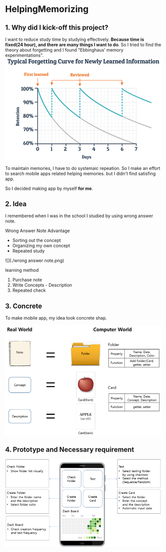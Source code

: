# HelpingMemorizing

## 1. Why did I kick-off this project?
I want to reduce study time by studying effectively. **Because time is fixed(24 hour), and there are many things I want to do**.
So I tried to find the theory about forgetting and I found "Ebbinghaus’ memory experimentations".
![](./forgetting_curve.png)

To maintain memories, I have to do systemaic repeation.
So I make an effort to search mobile apps related helping memories. but I didn't find satisfing app.

So I decided making app by myself **for me**.

## 2. Idea
I remembered when I was in the school I studied by using wrong answer note.

Wrong Answer Note Advantage
+ Sorting out the concept
+ Organizing my own concept
+ Repeated study

![](./wrong answer note.png)

learning method

1. Purchase note
2. Write Concepts - Description 
3. Repeated check

## 3. Concrete
To make mobile app, my idea took concrete shap.

![](./concrete.png)

## 4. Prototype and Necessary requirement

![](./prototype.png)
